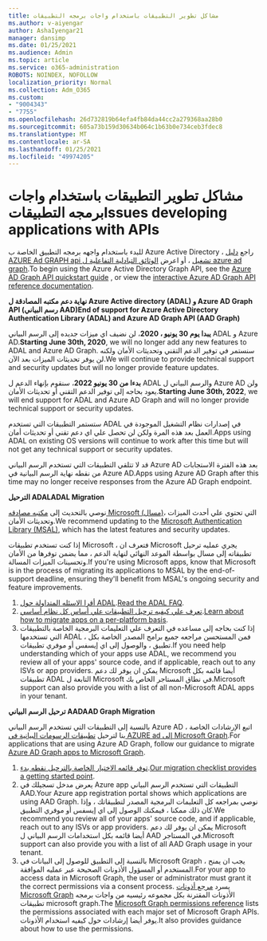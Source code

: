 ```yaml
---
title: مشاكل تطوير التطبيقات باستخدام واجات برمجه التطبيقات
ms.author: v-aiyengar
author: AshaIyengar21
manager: dansimp
ms.date: 01/25/2021
ms.audience: Admin
ms.topic: article
ms.service: o365-administration
ROBOTS: NOINDEX, NOFOLLOW
localization_priority: Normal
ms.collection: Adm_O365
ms.custom:
- "9004343"
- "7755"
ms.openlocfilehash: 26d732819b64efa4fb84da44cc2a279368aa28b0
ms.sourcegitcommit: 605a73b159d30634b064c1b63b0e734ceb3fdec8
ms.translationtype: MT
ms.contentlocale: ar-SA
ms.lasthandoff: 01/25/2021
ms.locfileid: "49974205"
---
```

# <a name="issues-developing-applications-with-apis"></a><span data-ttu-id="21451-102">مشاكل تطوير التطبيقات باستخدام واجات برمجه التطبيقات</span><span class="sxs-lookup"><span data-stu-id="21451-102">Issues developing applications with APIs</span></span>

<span data-ttu-id="21451-103">للبدء باستخدام واجهه برمجه التطبيق الخاصة ب Azure Active Directory ، راجع [دليل AZURE Ad GRAPH api تشغيل](https://docs.microsoft.com/azure/active-directory/develop/microsoft-graph-intro) ، أو اعرض [الوثائق التبادلية التفاعلية ل azure ad graph](https://docs.microsoft.com/previous-versions/azure/ad/graph/api/api-catalog).</span><span class="sxs-lookup"><span data-stu-id="21451-103">To begin using the Azure Active Directory Graph API, see the [Azure AD Graph API quickstart guide](https://docs.microsoft.com/azure/active-directory/develop/microsoft-graph-intro) , or view the [interactive Azure AD Graph API reference documentation](https://docs.microsoft.com/previous-versions/azure/ad/graph/api/api-catalog).</span></span>

<span data-ttu-id="21451-104">**نهاية دعم مكتبه المصادقة ل Azure Active directory (ADAL) و Azure AD Graph API (رسم البياني AAD)**</span><span class="sxs-lookup"><span data-stu-id="21451-104">**End of support for Azure Active Directory Authentication Library (ADAL) and Azure AD Graph API (AAD Graph)**</span></span>

<span data-ttu-id="21451-105">**يبدا يوم 30 يونيو ، 2020**، لن نضيف اي ميزات جديده إلى الرسم البياني ADAL و Azure AD.</span><span class="sxs-lookup"><span data-stu-id="21451-105">**Starting June 30th, 2020**, we will no longer add any new features to ADAL and Azure AD Graph.</span></span> <span data-ttu-id="21451-106">سنستمر في توفير الدعم التقني وتحديثات الأمان ولكنه لن يوفر تحديثات الميزات بعد الآن.</span><span class="sxs-lookup"><span data-stu-id="21451-106">We will continue to provide technical support and security updates but will no longer provide feature updates.</span></span>

<span data-ttu-id="21451-107">**بدءا من 30 يونيو 2022**، سنقوم بإنهاء الدعم ل ADAL والرسم البياني ل Azure AD ولن يعود بحاجه إلى توفير الدعم التقني أو تحديثات الأمان.</span><span class="sxs-lookup"><span data-stu-id="21451-107">**Starting June 30th, 2022**, we will end support for ADAL and Azure AD Graph and will no longer provide technical support or security updates.</span></span>

<span data-ttu-id="21451-108">ستستمر التطبيقات التي تستخدم ADAL في إصدارات نظام التشغيل الموجودة في العمل بعد هذه المرة ولكن لن تحصل علي اي دعم تقني أو تحديثات أمان.</span><span class="sxs-lookup"><span data-stu-id="21451-108">Apps using ADAL on existing OS versions will continue to work after this time but will not get any technical support or security updates.</span></span>

<span data-ttu-id="21451-109">قد لا تتلقي التطبيقات التي تستخدم الرسم البياني Azure AD بعد هذه الفترة الاستجابات من نقطه نهاية الرسم البيانية في Azure AD.</span><span class="sxs-lookup"><span data-stu-id="21451-109">Apps using Azure AD Graph after this time may no longer receive responses from the Azure AD Graph endpoint.</span></span>

<span data-ttu-id="21451-110">**الترحيل ADAL**</span><span class="sxs-lookup"><span data-stu-id="21451-110">**ADAL Migration**</span></span>

<span data-ttu-id="21451-111">نوصي بالتحديث إلى [مكتبه مصادقه Microsoft (مسال)](https://docs.microsoft.com/azure/active-directory/develop/v2-overview)، التي تحتوي علي أحدث الميزات وتحديثات الأمان.</span><span class="sxs-lookup"><span data-stu-id="21451-111">We recommend updating to the [Microsoft Authentication Library (MSAL)](https://docs.microsoft.com/azure/active-directory/develop/v2-overview), which has the latest features and security updates.</span></span>

<span data-ttu-id="21451-112">إذا كنت تستخدم تطبيقات Microsoft ، فتعرف ان Microsoft يجري عمليه ترحيل تطبيقاته إلى مسال بواسطة الموعد النهائي لنهاية الدعم ، مما يضمن توفرها من الأمان وتحسينات الميزات المسالة.</span><span class="sxs-lookup"><span data-stu-id="21451-112">If you're using Microsoft apps, know that Microsoft is in the process of migrating its applications to MSAL by the end-of-support deadline, ensuring they'll benefit from MSAL's ongoing security and feature improvements.</span></span>

1. <span data-ttu-id="21451-113">[أقرا الاسئله المتداولة حول ADAL](https://docs.microsoft.com/azure/active-directory/develop/msal-migration#frequently-asked-questions-faq).</span><span class="sxs-lookup"><span data-stu-id="21451-113">[Read the ADAL FAQ](https://docs.microsoft.com/azure/active-directory/develop/msal-migration#frequently-asked-questions-faq).</span></span>
1. <span data-ttu-id="21451-114">[تعرف علي كيفيه ترحيل التطبيقات علي أساس كل نظام أساسي](https://docs.microsoft.com/azure/active-directory/develop/msal-migration#frequently-asked-questions-faq).</span><span class="sxs-lookup"><span data-stu-id="21451-114">[Learn about how to migrate apps on a per-platform basis](https://docs.microsoft.com/azure/active-directory/develop/msal-migration#frequently-asked-questions-faq).</span></span>
1. <span data-ttu-id="21451-115">إذا كنت بحاجه إلى مساعده في التعرف علي التعليمات البرمجية الخاصة بالتطبيقات التي تستخدمها ADAL ، فمن المستحسن مراجعه جميع برامج المصدر الخاصة بكل تطبيق ، والوصول إلى اي إيسفس أو موفري تطبيقات.</span><span class="sxs-lookup"><span data-stu-id="21451-115">If you need help understanding which of your apps use ADAL, we recommend you review all of your apps' source code, and if applicable, reach out to any ISVs or app providers.</span></span> <span data-ttu-id="21451-116">يمكن ان يوفر لك دعم Microsoft أيضا قائمه بكل تطبيقات ADAL التابعة ل Microsoft في نطاق المستاجر الخاص بك.</span><span class="sxs-lookup"><span data-stu-id="21451-116">Microsoft support can also provide you with a list of all non-Microsoft ADAL apps in your tenant.</span></span>

<span data-ttu-id="21451-117">**ترحيل الرسم البياني AAD**</span><span class="sxs-lookup"><span data-stu-id="21451-117">**AAD Graph Migration**</span></span>

<span data-ttu-id="21451-118">بالنسبة إلى التطبيقات التي تستخدم الرسم البياني Azure AD ، اتبع الإرشادات الخاصة بنا لترحيل [تطبيقات الرسومات البيانية في AZURE ad إلى Microsoft Graph](https://docs.microsoft.com/graph/migrate-azure-ad-graph-overview?view=graph-rest-1.0&preserve-view=true).</span><span class="sxs-lookup"><span data-stu-id="21451-118">For applications that are using Azure AD Graph, follow our guidance to migrate [Azure AD Graph apps to Microsoft Graph](https://docs.microsoft.com/graph/migrate-azure-ad-graph-overview?view=graph-rest-1.0&preserve-view=true).</span></span>

1. <span data-ttu-id="21451-119">[توفر قائمه الاختيار الخاصة بالترحيل نقطه بدء](https://docs.microsoft.com/graph/migrate-azure-ad-graph-planning-checklist).</span><span class="sxs-lookup"><span data-stu-id="21451-119">[Our migration checklist provides a getting started point](https://docs.microsoft.com/graph/migrate-azure-ad-graph-planning-checklist).</span></span> 
1. <span data-ttu-id="21451-120">يعرض مدخل تسجيلك في Azure app التطبيقات التي تستخدم الرسم البياني AAD.</span><span class="sxs-lookup"><span data-stu-id="21451-120">Your Azure app registration portal shows which applications are using AAD Graph.</span></span> <span data-ttu-id="21451-121">نوصي بمراجعه كل التعليمات البرمجية المصدر لتطبيقاتك ، وإذا كان ذلك ممكنا ، فيمكنك الوصول إلى اي إيسفس أو موفري التطبيق.</span><span class="sxs-lookup"><span data-stu-id="21451-121">We recommend you review all of your apps' source code, and if applicable, reach out to any ISVs or app providers.</span></span> <span data-ttu-id="21451-122">يمكن ان يوفر لك دعم Microsoft أيضا قائمه بكل استخدامات الرسم البياني ل AAD في المستاجر.</span><span class="sxs-lookup"><span data-stu-id="21451-122">Microsoft support can also provide you with a list of all AAD Graph usage in your tenant.</span></span>
1. <span data-ttu-id="21451-123">بالنسبة إلى التطبيق للوصول إلى البيانات في Microsoft Graph ، يجب ان يمنح المستخدم أو المسؤول الأذونات الصحيحة عبر عمليه الموافقة.</span><span class="sxs-lookup"><span data-stu-id="21451-123">For your app to access data in Microsoft Graph, the user or administrator must grant it the correct permissions via a consent process.</span></span> <span data-ttu-id="21451-124">يسرد [مرجع أذونات Microsoft Graph](https://docs.microsoft.com/graph/permissions-reference?context=graph%2Fapi%2Fbeta&view=graph-rest-beta&preserve-view=true) الأذونات المقترنة بكل مجموعه رئيسيه من واجات برمجه تطبيقات microsoft graph.</span><span class="sxs-lookup"><span data-stu-id="21451-124">The [Microsoft Graph permissions reference](https://docs.microsoft.com/graph/permissions-reference?context=graph%2Fapi%2Fbeta&view=graph-rest-beta&preserve-view=true) lists the permissions associated with each major set of Microsoft Graph APIs.</span></span> <span data-ttu-id="21451-125">يوفر أيضا إرشادات حول كيفيه استخدام الأذونات.</span><span class="sxs-lookup"><span data-stu-id="21451-125">It also provides guidance about how to use the permissions.</span></span>

